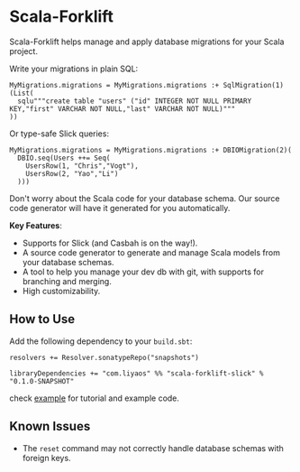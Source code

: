 # Scala-Forklift

Scala-Forklift helps manage and apply database migrations for your Scala project.

Write your migrations in plain SQL:

    MyMigrations.migrations = MyMigrations.migrations :+ SqlMigration(1)(List(
      sqlu"""create table "users" ("id" INTEGER NOT NULL PRIMARY KEY,"first" VARCHAR NOT NULL,"last" VARCHAR NOT NULL)"""
    ))

Or type-safe Slick queries:

    MyMigrations.migrations = MyMigrations.migrations :+ DBIOMigration(2)(
      DBIO.seq(Users ++= Seq(
        UsersRow(1, "Chris","Vogt"),
        UsersRow(2, "Yao","Li")
      )))

Don't worry about the Scala code for your database schema. Our source code generator will have it generated for you automatically.

**Key Features**:

- Supports for Slick (and Casbah is on the way!).
- A source code generator to generate and manage Scala models from your database schemas.
- A tool to help you manage your dev db with git, with supports for branching and merging.
- High customizability.

## How to Use

Add the following dependency to your `build.sbt`:

    resolvers += Resolver.sonatypeRepo("snapshots")

    libraryDependencies += "com.liyaos" %% "scala-forklift-slick" % "0.1.0-SNAPSHOT"

check [example](/example) for tutorial and example code.

## Known Issues

- The `reset` command may not correctly handle database schemas with foreign keys.
